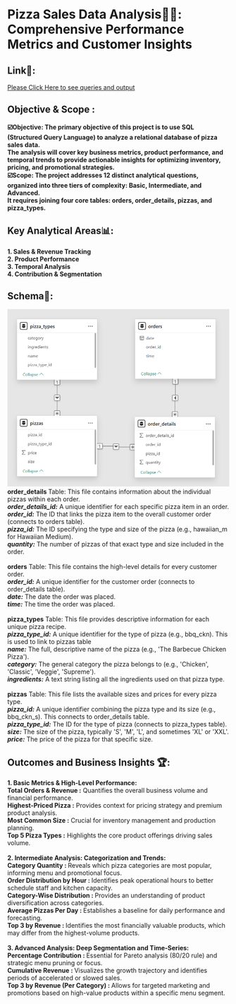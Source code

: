 # Pizza Sales Data Analysis🧑‍💻: Comprehensive Performance Metrics and Customer Insights
<h2>Link🔗:</h2>
<a href="https://www.canva.com/design/DAGo1ApRWxc/0AiXL_H685R6pZXhCDEOGQ/view?utm_content=DAGo1ApRWxc&utm_campaign=designshare&utm_medium=link2&utm_source=uniquelinks&utlId=h2034768c7f" target="__blank">Please Click Here to see queries and output</a>
<h2>Objective & Scope :</h2>
<b>
☑️Objective: The primary objective of this project is to use SQL (Structured Query Language) to analyze a relational database of pizza sales data.<br>
The analysis will cover key business metrics, product performance, and temporal trends to provide actionable insights for optimizing inventory, pricing, and promotional strategies.<br>
☑️Scope: The project addresses 12 distinct analytical questions, organized into three tiers of complexity: Basic, Intermediate, and Advanced.<br>
It requires joining four core tables: orders, order_details, pizzas, and pizza_types.<br>
</b>
<h2>Key Analytical Areas📊:</h2>
<b>
1. Sales & Revenue Tracking<br>
2. Product Performance<br>
3. Temporal Analysis<br>
4. Contribution & Segmentation<br>
</b>
<h2>Schema📁:</h2>
<img alt="file structure" src="https://github.com/tanmay-changade/Pizza-Sales-Analysis-SQL/blob/main/File%20Structure.png"/><br>
<b>order_details </b>Table: This file contains information about the individual pizzas within each order.<br>
<b><i>order_details_id:</i></b>	A unique identifier for each specific pizza item in an order.<br>
<b><i>order_id:</i></b>	The ID that links the pizza item to the overall customer order (connects to orders table).<br>
<b><i>pizza_id:</i></b>	The ID specifying the type and size of the pizza (e.g., hawaiian_m for Hawaiian Medium).<br>
<b><i>quantity:</i></b>	The number of pizzas of that exact type and size included in the order.<br>
<br>
<b>orders</b> Table: This file contains the high-level details for every customer order.<br>
<b><i>order_id:</i></b>	A unique identifier for the customer order (connects to order_details table).<br>
<b><i>date:</i></b>	The date the order was placed.<br>
<b><i>time:</i></b>	The time the order was placed.<br>
<br>
<b>pizza_types</b> Table: This file provides descriptive information for each unique pizza recipe.<br>
<b><i>pizza_type_id:</i></b>	A unique identifier for the type of pizza (e.g., bbq_ckn). This is used to link to pizzas table<br>
<b><i>name:</i></b>	The full, descriptive name of the pizza (e.g., 'The Barbecue Chicken Pizza').<br>
<b><i>category:</i></b>	The general category the pizza belongs to (e.g., 'Chicken', 'Classic', 'Veggie', 'Supreme').<br>
<b><i>ingredients:</i></b>	A text string listing all the ingredients used on that pizza type.<br>
<br>
<b>pizzas</b> Table: This file lists the available sizes and prices for every pizza type.<br>
<b><i>pizza_id:</i></b>	A unique identifier combining the pizza type and its size (e.g., bbq_ckn_s). This connects to order_details table.<br>
<b><i>pizza_type_id:</i></b>	The ID for the type of pizza (connects to pizza_types table).<br>
<b><i>size:</i></b>	The size of the pizza, typically 'S', 'M', 'L', and sometimes 'XL' or 'XXL'.<br>
<b><i>price:</i></b>	The price of the pizza for that specific size.<br>

<h2>Outcomes and Business Insights 🏆:</h2>
<b>1. Basic Metrics & High-Level Performance:</b><br>
<b>Total Orders & Revenue :</b> Quantifies the overall business volume and financial performance.<br>
<b>Highest-Priced Pizza :</b> Provides context for pricing strategy and premium product analysis.<br>
<b>Most Common Size :</b> Crucial for inventory management and production planning.<br>
<b>Top 5 Pizza Types :</b> Highlights the core product offerings driving sales volume.<br>
<br>
<b>2. Intermediate Analysis: Categorization and Trends:</b><br>
<b>Category Quantity : </b>Reveals which pizza categories are most popular, informing menu and promotional focus.<br>
<b>Order Distribution by Hour : </b>Identifies peak operational hours to better schedule staff and kitchen capacity.<br>
<b>Category-Wise Distribution : </b>Provides an understanding of product diversification across categories.<br>
<b>Average Pizzas Per Day : </b>Establishes a baseline for daily performance and forecasting.<br>
<b>Top 3 by Revenue : </b>Identifies the most financially valuable products, which may differ from the highest-volume products.<br>
<br>
<b>3. Advanced Analysis: Deep Segmentation and Time-Series:</b><br>
<b>Percentage Contribution : </b>Essential for Pareto analysis (80/20 rule) and strategic menu pruning or focus.<br>
<b>Cumulative Revenue : </b>Visualizes the growth trajectory and identifies periods of accelerated or slowed sales.<br>
<b>Top 3 by Revenue (Per Category) : </b>Allows for targeted marketing and promotions based on high-value products within a specific menu segment.<br>
